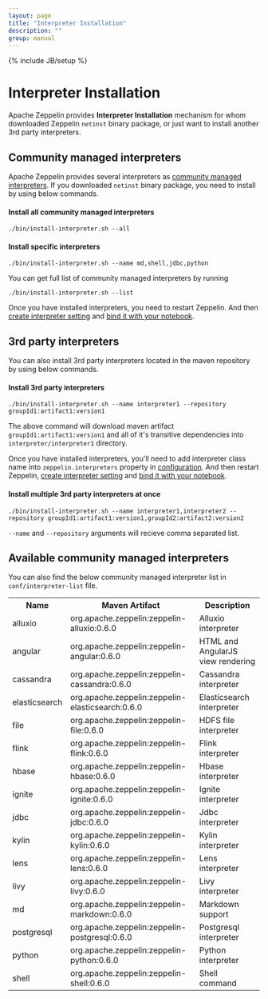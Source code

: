 ```yaml
---
layout: page
title: "Interpreter Installation"
description: ""
group: manual
---
```

<!--
Licensed under the Apache License, Version 2.0 (the "License");
you may not use this file except in compliance with the License.
You may obtain a copy of the License at

http://www.apache.org/licenses/LICENSE-2.0

Unless required by applicable law or agreed to in writing, software
distributed under the License is distributed on an "AS IS" BASIS,
WITHOUT WARRANTIES OR CONDITIONS OF ANY KIND, either express or implied.
See the License for the specific language governing permissions and
limitations under the License.
-->
{% include JB/setup %}

# Interpreter Installation

Apache Zeppelin provides **Interpreter Installation** mechanism for whom downloaded Zeppelin `netinst` binary package, or just want to install another 3rd party interpreters. 

## Community managed interpreters
Apache Zeppelin provides several interpreters as [community managed interpreters](#available-community-managed-interpreters). 
If you downloaded `netinst` binary package, you need to install by using below commands.

#### Install all community managed interpreters

```
./bin/install-interpreter.sh --all
```

#### Install specific interpreters

```
./bin/install-interpreter.sh --name md,shell,jdbc,python
```

You can get full list of community managed interpreters by running

```
./bin/install-interpreter.sh --list
```

Once you have installed interpreters, you need to restart Zeppelin. And then [create interpreter setting](../manual/interpreters.html#what-is-zeppelin-interpreter) and [bind it with your notebook](../manual/interpreters.html#what-is-zeppelin-interpreter-setting).


## 3rd party interpreters

You can also install 3rd party interpreters located in the maven repository by using below commands.

#### Install 3rd party interpreters

```
./bin/install-interpreter.sh --name interpreter1 --repository groupId1:artifact1:version1
```

The above command will download maven artifact `groupId1:artifact1:version1` and all of it's transitive dependencies into `interpreter/interpreter1` directory.

Once you have installed interpreters, you'll need to add interpreter class name into `zeppelin.interpreters` property in [configuration](../install/install.html#apache-zeppelin-configuration).
And then restart Zeppelin, [create interpreter setting](../manual/interpreters.html#what-is-zeppelin-interpreter) and [bind it with your notebook](../manual/interpreters.html#what-is-zeppelin-interpreter-setting).


#### Install multiple 3rd party interpreters at once

```
./bin/install-interpreter.sh --name interpreter1,interpreter2 --repository groupId1:artifact1:version1,groupId2:artifact2:version2
```

`--name` and `--repository` arguments will recieve comma separated list.

## Available community managed interpreters

You can also find the below community managed interpreter list in `conf/interpreter-list` file.
<table class="table-configuration">
  <tr>
    <th>Name</th>
    <th>Maven Artifact</th>
    <th>Description</th>
  </tr>
  <tr>
    <td>alluxio</td>
    <td>org.apache.zeppelin:zeppelin-alluxio:0.6.0</td>
    <td>Alluxio interpreter</td>
  </tr>
  <tr>
    <td>angular</td>
    <td>org.apache.zeppelin:zeppelin-angular:0.6.0</td>
    <td>HTML and AngularJS view rendering</td>
  </tr>
  <tr>
    <td>cassandra</td>
    <td>org.apache.zeppelin:zeppelin-cassandra:0.6.0</td>
    <td>Cassandra interpreter</td>
  </tr>
  <tr>
    <td>elasticsearch</td>
    <td>org.apache.zeppelin:zeppelin-elasticsearch:0.6.0</td>
    <td>Elasticsearch interpreter</td>
  </tr>
  <tr>
    <td>file</td>
    <td>org.apache.zeppelin:zeppelin-file:0.6.0</td>
    <td>HDFS file interpreter</td>
  </tr>
  <tr>
    <td>flink</td>
    <td>org.apache.zeppelin:zeppelin-flink:0.6.0</td>
    <td>Flink interpreter</td>
  </tr>
  <tr>
    <td>hbase</td>
    <td>org.apache.zeppelin:zeppelin-hbase:0.6.0</td>
    <td>Hbase interpreter</td>
  </tr>
  <tr>
    <td>ignite</td>
    <td>org.apache.zeppelin:zeppelin-ignite:0.6.0</td>
    <td>Ignite interpreter</td>
  </tr>
  <tr>
    <td>jdbc</td>
    <td>org.apache.zeppelin:zeppelin-jdbc:0.6.0</td>
    <td>Jdbc interpreter</td>
  </tr>
  <tr>
    <td>kylin</td>
    <td>org.apache.zeppelin:zeppelin-kylin:0.6.0</td>
    <td>Kylin interpreter</td>
  </tr>
  <tr>
    <td>lens</td>
    <td>org.apache.zeppelin:zeppelin-lens:0.6.0</td>
    <td>Lens interpreter</td>
  </tr>
  <tr>
    <td>livy</td>
    <td>org.apache.zeppelin:zeppelin-livy:0.6.0</td>
    <td>Livy interpreter</td>
  </tr>
  <tr>
    <td>md</td>
    <td>org.apache.zeppelin:zeppelin-markdown:0.6.0</td>
    <td>Markdown support</td>
  </tr>
  <tr>
    <td>postgresql</td>
    <td>org.apache.zeppelin:zeppelin-postgresql:0.6.0</td>
    <td>Postgresql interpreter</td>
  </tr>
  <tr>
    <td>python</td>
    <td>org.apache.zeppelin:zeppelin-python:0.6.0</td>
    <td>Python interpreter</td>
  </tr>
  <tr>
    <td>shell</td>
    <td>org.apache.zeppelin:zeppelin-shell:0.6.0</td>
    <td>Shell command</td>
  </tr>
</table>
